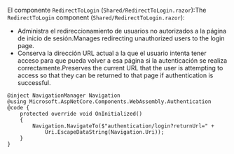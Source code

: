 <span data-ttu-id="7b956-101">El componente `RedirectToLogin` (`Shared/RedirectToLogin.razor`):</span><span class="sxs-lookup"><span data-stu-id="7b956-101">The `RedirectToLogin` component (`Shared/RedirectToLogin.razor`):</span></span>

* <span data-ttu-id="7b956-102">Administra el redireccionamiento de usuarios no autorizados a la página de inicio de sesión.</span><span class="sxs-lookup"><span data-stu-id="7b956-102">Manages redirecting unauthorized users to the login page.</span></span>
* <span data-ttu-id="7b956-103">Conserva la dirección URL actual a la que el usuario intenta tener acceso para que pueda volver a esa página si la autenticación se realiza correctamente.</span><span class="sxs-lookup"><span data-stu-id="7b956-103">Preserves the current URL that the user is attempting to access so that they can be returned to that page if authentication is successful.</span></span>

```razor
@inject NavigationManager Navigation
@using Microsoft.AspNetCore.Components.WebAssembly.Authentication
@code {
    protected override void OnInitialized()
    {
        Navigation.NavigateTo($"authentication/login?returnUrl=" +
            Uri.EscapeDataString(Navigation.Uri));
    }
}
```
